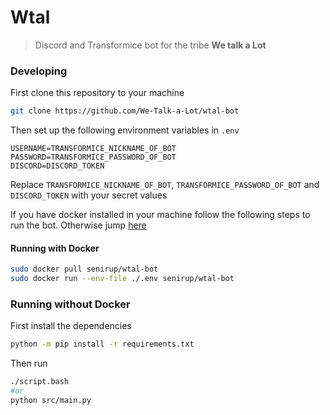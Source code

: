 # Wtal 
> Discord and Transformice bot for the tribe **We talk a Lot**

### Developing

First clone this repository to your machine
```bash
git clone https://github.com/We-Talk-a-Lot/wtal-bot
```

Then set up the following environment variables in `.env`
```env
USERNAME=TRANSFORMICE_NICKNAME_OF_BOT
PASSWORD=TRANSFORMICE_PASSWORD_OF_BOT
DISCORD=DISCORD_TOKEN
```
Replace `TRANSFORMICE_NICKNAME_OF_BOT`, `TRANSFORMICE_PASSWORD_OF_BOT` and `DISCORD_TOKEN` with your secret values

If you have docker installed in your machine follow the following steps to run the bot. Otherwise jump [here](#running-without-docke)

#### Running with Docker
```bash
sudo docker pull senirup/wtal-bot
sudo docker run --env-file ./.env senirup/wtal-bot
```

### Running without Docker

First install the dependencies
```bash
python -m pip install -r requirements.txt
```

Then run
```bash
./script.bash
#or
python src/main.py
```
